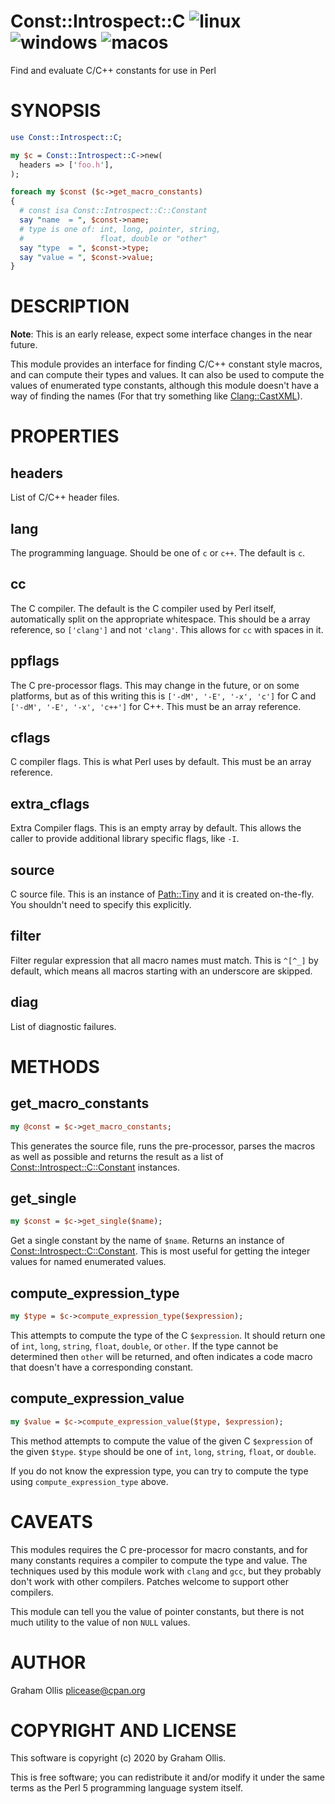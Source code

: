 # Const::Introspect::C ![linux](https://github.com/PerlFFI/Const-Introspect-C/workflows/linux/badge.svg) ![windows](https://github.com/PerlFFI/Const-Introspect-C/workflows/windows/badge.svg) ![macos](https://github.com/PerlFFI/Const-Introspect-C/workflows/macos/badge.svg)

Find and evaluate C/C++ constants for use in Perl

# SYNOPSIS

```perl
use Const::Introspect::C;

my $c = Const::Introspect::C->new(
  headers => ['foo.h'],
);

foreach my $const ($c->get_macro_constants)
{
  # const isa Const::Introspect::C::Constant
  say "name  = ", $const->name;
  # type is one of: int, long, pointer, string,
  #                 float, double or "other"
  say "type  = ", $const->type;
  say "value = ", $const->value;
}
```

# DESCRIPTION

**Note**: This is an early release, expect some interface changes in the near future.

This module provides an interface for finding C/C++ constant style macros, and can
compute their types and values.  It can also be used to compute the values of
enumerated type constants, although this module doesn't have a way of finding
the names (For that try something like [Clang::CastXML](https://metacpan.org/pod/Clang::CastXML)).

# PROPERTIES

## headers

List of C/C++ header files.

## lang

The programming language.  Should be one of `c` or `c++`.  The default is `c`.

## cc

The C compiler.  The default is the C compiler used by Perl itself,
automatically split on the appropriate whitespace.
This should be a array reference, so `['clang']` and not `'clang'`.
This allows for `cc` with spaces in it.

## ppflags

The C pre-processor flags.  This may change in the future, or on some platforms, but as of
this writing this is `['-dM', '-E', '-x', 'c']` for C and `['-dM', '-E', '-x', 'c++']`
for C++.  This must be an array reference.

## cflags

C compiler flags.  This is what Perl uses by default.  This must be an array reference.

## extra\_cflags

Extra Compiler flags.  This is an empty array by default.  This allows the caller to provide additional
library specific flags, like `-I`.

## source

C source file.  This is an instance of [Path::Tiny](https://metacpan.org/pod/Path::Tiny) and it is created on-the-fly.  You shouldn't
need to specify this explicitly.

## filter

Filter regular expression that all macro names must match.  This is `^[^_]` by default, which means
all macros starting with an underscore are skipped.

## diag

List of diagnostic failures.

# METHODS

## get\_macro\_constants

```perl
my @const = $c->get_macro_constants;
```

This generates the source file, runs the pre-processor, parses the macros as well as possible and
returns the result as a list of [Const::Introspect::C::Constant](https://metacpan.org/pod/Const::Introspect::C::Constant) instances.

## get\_single

```perl
my $const = $c->get_single($name);
```

Get a single constant by the name of `$name`.  Returns an instance of
[Const::Introspect::C::Constant](https://metacpan.org/pod/Const::Introspect::C::Constant).  This is most useful for getting the integer
values for named enumerated values.

## compute\_expression\_type

```perl
my $type = $c->compute_expression_type($expression);
```

This attempts to compute the type of the C `$expression`.  It should
return one of `int`, `long`, `string`, `float`, `double`, or `other`.
If the type cannot be determined then `other` will be returned, and
often indicates a code macro that doesn't have a  corresponding
constant.

## compute\_expression\_value

```perl
my $value = $c->compute_expression_value($type, $expression);
```

This method attempts to compute the value of the given C `$expression` of
the given `$type`.  `$type` should be one of  `int`, `long`, `string`,
`float`, or `double`.

If you do not know the expression type, you can try to compute the type
using `compute_expression_type` above.

# CAVEATS

This modules requires the C pre-processor for macro constants, and for many constants
requires a compiler to compute the type and value.  The techniques used by this module
work with `clang` and `gcc`, but they probably don't work with other compilers.
Patches welcome to support other compilers.

This module can tell you the value of pointer constants, but there is not much utility
to the value of non `NULL` values.

# AUTHOR

Graham Ollis <plicease@cpan.org>

# COPYRIGHT AND LICENSE

This software is copyright (c) 2020 by Graham Ollis.

This is free software; you can redistribute it and/or modify it under
the same terms as the Perl 5 programming language system itself.
